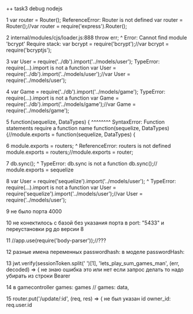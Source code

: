 ++ task3 debug nodejs


1 var router = Router(); ReferenceError: Router is not defined
var router = Router();//var router = require('express').Router();

2 internal/modules/cjs/loader.js:888
  throw err;
  ^
Error: Cannot find module 'bcrypt'
Require stack:
var bcrypt = require('bcrypt');//var bcrypt = require('bcryptjs');

3 var User = require('../db').import('../models/user');
TypeError: require(...).import is not a function
var User = require('../db').import('../models/user');//var User = require('../models/user');

4 var Game = require('../db').import('../models/game');
TypeError: require(...).import is not a function
var Game = require('../db').import('../models/game');//var Game = require('../models/game');

5 function(sequelize, DataTypes) {
^^^^^^^^
SyntaxError: Function statements require a function name
function(sequelize, DataTypes) {//module.exports = function(sequelize, DataTypes) {

6 module.exports = routers;
                 ^
ReferenceError: routers is not defined
module.exports = routers;//module.exports = router;

7 db.sync();
   ^
TypeError: db.sync is not a function
db.sync();// module.exports = sequelize

8 var User = require('sequelize').import('../models/user');
                                      ^
TypeError: require(...).import is not a function
var User = require('sequelize').import('../models/user');//var User = require('../models/user');

9 не было порта 4000 

10 не конектилось с базой без указания порта в    port: "5433" и переустановки pg до версии 8

11 //app.use(require('body-parser'));//??? 

12 разные имена переменных  passwordhash: в моделе  passwordHash:

13 jwt.verify(sessionToken.split(' ')[1], 'lets_play_sum_games_man', (err, decoded) => { не знаю ошибка это или нет если запрос делать то надо убирать из строки Bearer 

14    в gamecontroller   games: games  //    games: data,

15   router.put('/update/:id', (req, res) => {   не был указан id           owner_id: req.user.id